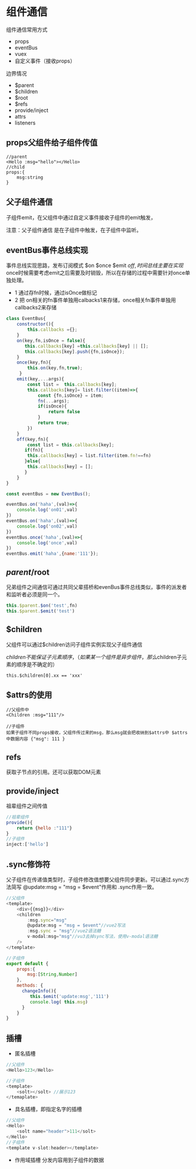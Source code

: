 # 组件通信

组件通信常用方式
- props
- eventBus
- vuex
- 自定义事件（接收props）

边界情况
- $parent
- $children
- $root 
- $refs
- provide/inject 
- attrs
- listeners


## props父组件给子组件传值
```
//parent 
<Hello :msg="hello"></Hello>
//child
props:{
    msg:string
}

```
## 父子组件通信
子组件emit，在父组件中通过自定义事件接收子组件的emit触发，

注意：父子组件通信 是在子组件中触发，在子组件中监听。
## eventBus事件总线实现
事件总线实现思路，发布订阅模式 $on $once $emit $off,
时间总线主要在实现$once时候需要考虑emit之后需要及时销毁，所以在存储的过程中需要针对once单独处理。

- 1 通过存fn时候，通过isOnce做标记
- 2 把 on相关的fn事件单独用calbacks1来存储，once相关fn事件单独用callbacks2来存储
```javascript
class EventBus{
    constructor(){
        this.callbacks ={};
    }
    on(key,fn,isOnce = false){
       this.callbacks[key] =this.callbacks[key] || [];
       this.callbacks[key].push({fn,isOnce});
    }
    once(key,fn){
        this.on(key,fn,true);
     }
    emit(key,...args){
        const list =  this.callbacks[key];
        this.callbacks[key]= list.filter((item)=>{
            const {fn,isOnce} = item;
            fn(...args);
            if(isOnce){
                return false
            }
            return true;
        })
    }
    off(key,fn){
        const list = this.callbacks[key];
       if(fn){
        this.callbacks[key] = list.filter(item.fn!==fn)
       }else{
        this.callbacks[key] = [];
       }
    }
}

const eventBus = new EventBus();

eventBus.on('haha',(val)=>{
    console.log('on01',val)
})
eventBus.on('haha',(val)=>{
    console.log('on02',val)
})
eventBus.once('haha',(val)=>{
    console.log('once',val)
})
eventBus.emit('haha',{name:'111'});
```


## $parent/$root
兄弟组件之间通信可通过共同父辈搭桥和evenBus事件总线类似，事件的派发者和监听者必须是同一个。
```javascript
this.$parent.$on('test',fn)
this.$parent.$emit('test')
```

## $children
父组件可以通过$children访问子组件实例实现父子组件通信

$children不能保证子元素顺序，（如果某一个组件是异步组件，那么$children子元素的顺序是不确定的）
```
this.$children[0].xx == 'xxx'
```

## $attrs的使用
```
//父组件中
<Children :msg="111"/>

//子组件
如果子组件不同props接收，父组件传过来的msg，那么msg就会把收纳到$attrs中 $attrs中数据内容 {"msg": 111 }
```


## refs
获取子节点的引用。还可以获取DOM元素


## provide/inject
祖辈组件之间传值
```javascript
//祖辈组件
provide(){
    return {hello :"111"}
}
//子组件
inject:['hello']
```

## .sync修饰符

父子组件在传递值类型时，子组件修改值想要父组件同步更新。可以通过.sync方法简写
@update:msg = "msg = $event"作用和 .sync作用一致。


```js
//父组件
<template>
    <div>{{msg}}</div>
    <children 
        :msg.sync="msg"
        @update:msg = "msg = $event"//vue2写法
        :msg.sync = "msg"//vue2语法糖
        v-modal:msg="msg"//vu3去掉sync写法，使用v-modal语法糖
    />
</template>

//子组件
export default {
    props:{
        msg:[String,Number]
    },
    methods: {
      changeInfo(){
         this.$emit('update:msg','111')
         console.log( this.msg)
      }
    }
}

```


## 插槽
- 匿名插槽
```javascript
//父组件 
<Hello>123</Hello>

//子组件
<template>
    <solt></solt> //展示123
</temaplate>
```

- 具名插槽，即指定名字的插槽
```javascript
//父组件
<Hello>
    <solt name="header">111</solt>
</Hello>
//子组件
<template v-slot:header></template>
```

- 作用域插槽
分发内容用到子组件的数据
